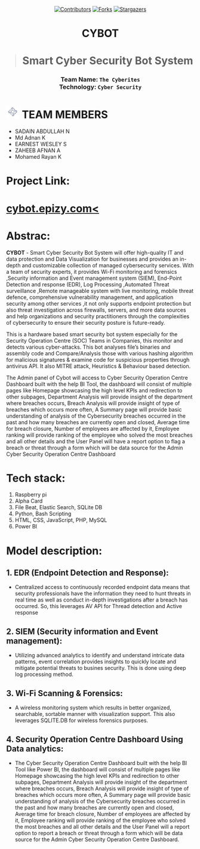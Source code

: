 <div align="center">

[![Contributors][contributors-shield]][contributors-url]
[![Forks][forks-shield]][forks-url]
[![Stargazers][stars-shield]][stars-url]

                   
# CYBOT
  </div> 
  
  <div align="center">
  
 ># **Smart Cyber Security Bot System**      
<h3>

**Team Name: `The Cyberites` <br> Technology: `Cyber Security`**

</h3>
</div>

# **<img src="https://github.com/sadain/My-assets/blob/main/teamwork%20hands%20graphic.png" width="35px" height="35px" alt="Teams"></img> TEAM MEMBERS**



- SADAIN ABDULLAH N
- Md Adnan K
- EARNEST WESLEY S
- ZAHEEB AFNAN A
- Mohamed Rayan K

# Project Link:

<h1><a href="http://cybot.epizy.com">cybot.epizy.com<</a></h1>

# Abstrac:
  
<b>CYBOT</b> - Smart Cyber Security Bot System will offer high-quality IT and data protection and Data Visualization for businesses and provides an in-depth and customizable collection of managed cybersecurity services. With a team of security experts, it provides Wi-Fi monitoring and forensics ,Security information and Event management system (SIEM), End-Point Detection and response (EDR), Log Processing ,Automated Threat surveillance ,Remote manageable system with live monitoring, mobile threat defence, comprehensive vulnerability management, and application security among other services ,it not only supports endpoint protection but also threat investigation across firewalls, servers, and more data sources and help organizations and security practitioners through the complexities of cybersecurity to ensure their security posture is future-ready.

This is a hardware based smart security bot system especially for the Security Operation Centre (SOC) Teams in Companies, this monitor and detects various cyber-attacks. This bot analyses file’s binaries and assembly code and Compare/Analysis those with various hashing algorithm for malicious signatures & examine code for suspicious properties through antivirus API. It also MITRE attack, Heuristics & Behaviour based detection.
  
The Admin panel of Cybot will access to Cyber Security Operation Centre Dashboard built with the help BI Tool, the dashboard will consist of multiple pages like Homepage showcasing the high level KPIs and redirection to other subpages, Department Analysis will provide insight of the department where breaches occurs, Breach Analysis will provide insight of type of breaches which occurs more often, A Summary page will provide basic understanding of analysis of the Cybersecurity breaches occurred in the past and how many breaches are currently open and closed, Average time for breach closure, Number of employees are affected by it, Employee ranking will provide ranking of the employee who solved the most breaches and all other details and the User Panel will have a report option to flag a breach or threat through a form which will be data source for the Admin Cyber Security Operation Centre Dashboard


# Tech stack:

1. Raspberry pi
2. Alpha Card
3. File Beat, Elastic Search, SQLite DB
4. Python, Bash Scripting
5. HTML, CSS, JavaScript, PHP, MySQL
6. Power BI


# Model description:

## 1. EDR (Endpoint Detection and Response):
- Centralized access to continuously recorded endpoint data means that security professionals have the information they need to hunt threats in real time as well as conduct in-depth investigations after a breach has occurred. So, this leverages AV API for Thread detection and Active response

## 2. SIEM (Security information and Event management):
- Utilizing advanced analytics to identify and understand intricate data patterns, event correlation provides insights to quickly locate and mitigate potential threats to busines security. This is done using deep log processing method.

## 3. Wi-Fi Scanning & Forensics:
- A wireless monitoring system which results in better organized, searchable, sortable manner with visualization support. This also leverages SQLITE.DB for wireless forensics purposes.

## 4. Security Operation Centre Dashboard Using Data analytics:
- The Cyber Security Operation Centre Dashboard built with the help BI Tool like Power BI, the dashboard will consist of multiple pages like Homepage showcasing the high level KPIs and redirection to other subpages, Department Analysis will provide insight of the department where breaches occurs, Breach Analysis will provide insight of type of breaches which occurs more often, A Summary page will provide basic understanding of analysis of the Cybersecurity breaches occurred in the past and how many breaches are currently open and closed, Average time for breach closure, Number of employees are affected by it, Employee ranking will provide ranking of the employee who solved the most breaches and all other details and the User Panel will a report option to report a breach or threat through a form which will be data source for the Admin Cyber Security Operation Centre Dashboard.



[contributors-shield]: https://img.shields.io/github/contributors/sadain/CYBOT---Smart-Cyber-Security-Bot-System.svg?style=for-the-badge
[contributors-url]: https://github.com/sadain/CYBOT---Smart-Cyber-Security-Bot-System/graphs/contributors
[forks-shield]: https://img.shields.io/github/forks/sadain/CYBOT---Smart-Cyber-Security-Bot-System.svg?style=for-the-badge
[forks-url]: https://github.com/IBM-EPBL/sadain/CYBOT---Smart-Cyber-Security-Bot-System/members
[stars-shield]: https://img.shields.io/github/stars/sadain/CYBOT---Smart-Cyber-Security-Bot-System.svg?style=for-the-badge
[stars-url]: https://github.com/sadain/CYBOT---Smart-Cyber-Security-Bot-System/stargazers

